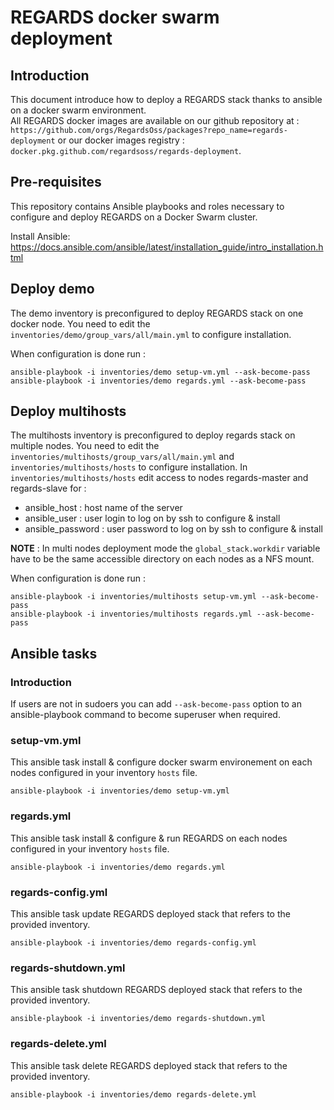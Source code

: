 # REGARDS docker swarm deployment

## Introduction

This document introduce how to deploy a REGARDS stack thanks to ansible on a docker swarm environment.  
All REGARDS docker images are available on our github repository at : `https://github.com/orgs/RegardsOss/packages?repo_name=regards-deployment` or our docker images registry : `docker.pkg.github.com/regardsoss/regards-deployment`.

## Pre-requisites

This repository contains Ansible playbooks and roles necessary to configure and deploy
REGARDS on a Docker Swarm cluster.

Install Ansible: https://docs.ansible.com/ansible/latest/installation_guide/intro_installation.html

## Deploy demo

The demo inventory is preconfigured to deploy REGARDS stack on one docker node.
You need to edit the `inventories/demo/group_vars/all/main.yml` to configure installation.

When configuration is done run :
```shell
ansible-playbook -i inventories/demo setup-vm.yml --ask-become-pass
ansible-playbook -i inventories/demo regards.yml --ask-become-pass
```

## Deploy multihosts

The multihosts inventory is preconfigured to deploy regards stack on multiple nodes.
You need to edit the `inventories/multihosts/group_vars/all/main.yml` and `inventories/multihosts/hosts` to configure installation.
In `inventories/multihosts/hosts` edit access to nodes regards-master and regards-slave for :
 - ansible_host : host name of the server
 - ansible_user : user login to log on by ssh to configure & install
 - ansible_password : user password to log on by ssh to configure & install

**NOTE** : In multi nodes deployment mode the `global_stack.workdir` variable have to be the same accessible directory on each nodes as a NFS mount.

When configuration is done run :
```shell
ansible-playbook -i inventories/multihosts setup-vm.yml --ask-become-pass
ansible-playbook -i inventories/multihosts regards.yml --ask-become-pass
```

## Ansible tasks

### Introduction

If users are not in sudoers you can add `--ask-become-pass` option to an ansible-playbook command to become superuser when required.

### setup-vm.yml

This ansible task install & configure docker swarm environement on each nodes configured in your inventory `hosts` file.

```shell
ansible-playbook -i inventories/demo setup-vm.yml
```

### regards.yml

This ansible task install & configure & run REGARDS on each nodes configured in your inventory `hosts` file.


```shell
ansible-playbook -i inventories/demo regards.yml
```

### regards-config.yml

This ansible task update REGARDS deployed stack that refers to the provided inventory.

```shell
ansible-playbook -i inventories/demo regards-config.yml
```

### regards-shutdown.yml

This ansible task shutdown REGARDS deployed stack that refers to the provided inventory.

```shell
ansible-playbook -i inventories/demo regards-shutdown.yml
```

### regards-delete.yml

This ansible task delete REGARDS deployed stack that refers to the provided inventory.

```shell
ansible-playbook -i inventories/demo regards-delete.yml
```
